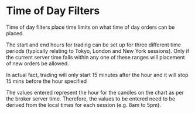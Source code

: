 # Time of Day Filters

Time of day filters place time limits on what time of day orders can be placed.

The start and end hours for trading can be set up for three different time periods \(typically relating to Tokyo, London and New York sessions\). Only if the current server time falls within any one of these ranges will placement of new orders be allowed.

In actual fact, trading will only start 15 minutes after the hour and it will stop 15 mins before the hour specified

The values entered represent the hour for the candles on the chart as per the broker server time. Therefore, the values to be entered need to be derived from the local times for each session \(e.g. 8am to 5pm\).

